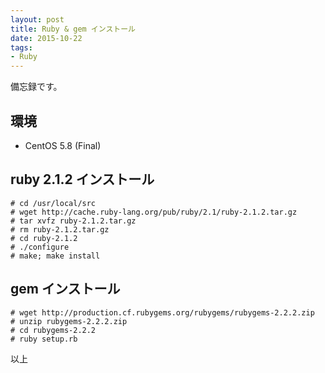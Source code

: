 ```yaml
---
layout: post
title: Ruby & gem インストール
date: 2015-10-22
tags:
- Ruby
---
```


備忘録です。

## 環境
- CentOS 5.8 (Final)

## ruby 2.1.2 インストール

```
# cd /usr/local/src
# wget http://cache.ruby-lang.org/pub/ruby/2.1/ruby-2.1.2.tar.gz
# tar xvfz ruby-2.1.2.tar.gz
# rm ruby-2.1.2.tar.gz
# cd ruby-2.1.2
# ./configure
# make; make install
```

## gem インストール

```
# wget http://production.cf.rubygems.org/rubygems/rubygems-2.2.2.zip
# unzip rubygems-2.2.2.zip
# cd rubygems-2.2.2
# ruby setup.rb
```

以上
